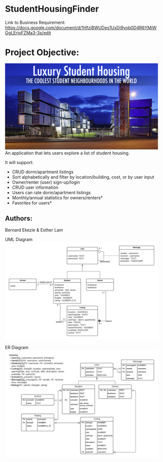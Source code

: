 # StudentHousingFinder
Link to Business Requirement: https://docs.google.com/document/d/1HfzjBWUDes1UxDi9yob0D4R6YMiWGgLErjpFZMa3-3s/edit
# Project Objective:
![Logo](screenshots/SH.png)
An application that lets users explore a list of student housing.

It will support:
* CRUD dorm/apartment listings
* Sort alphabetically and filter by location/building, cost, or by user input
* Owner/renter (user) sign-up/login 
* CRUD user information
* Users can rate dorm/apartment listings
* Monthly/annual statistics for owners/renters*
* Favorites for users*

## Authors:
Bernard Ekezie & Esther Lam

UML Diagram
![Logo](screenshots/Project1_UML.png)

ER Diagram
![Logo](screenshots/Project1_ERD.png)
